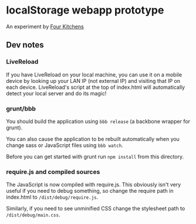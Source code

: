 # localStorage webapp prototype

An experiment by [Four Kitchens](http://fourkitchens.com)

## Dev notes

### LiveReload

If you have LiveReload on your local machine, you can use it on a
mobile device by looking up your LAN IP (not external IP) and visiting that IP
on each device. LiveReload's script at the top of index.html will automatically
detect your local server and do its magic!

### grunt/bbb

You should build the application using ```bbb release``` (a backbone
wrapper for grunt).

You can also cause the application to be rebuilt automatically when you change
sass or JavaScript files using ```bbb watch```.

Before you can get started with grunt run ```npm install``` from this directory.

### require.js and compiled sources

The JavaScript is now compiled with require.js. This obviously isn't very useful
if you need to debug something, so change the require path in index.html to ```/dist/debug/require.js```.


Similarly, if you need to see unminified CSS change the stylesheet path to ```/dist/debug/main.css```.

